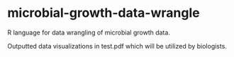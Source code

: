# microbial-growth-data-wrangle

R language for data wrangling of microbial growth data.

Outputted data visualizations in test.pdf which will be utilized by biologists.

